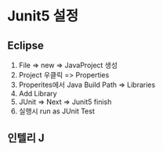 # Junit5 설정

## Eclipse

1. File => new => JavaProject 생성
2. Project 우클릭 => Properties
3. Properites에서 Java Build Path => Libraries
4. Add Library
5. JUnit => Next => Junit5 finish
6. 실행시 run as JUnit Test

## 인텔리 J
